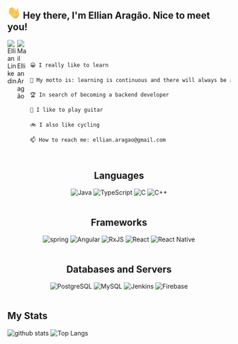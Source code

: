 ## <img src="https://raw.githubusercontent.com/ABSphreak/ABSphreak/master/gifs/Hi.gif" width="30px"> Hey there, I'm Ellian Aragão. Nice to meet you!

<a href="https://www.linkedin.com/in/ellian-arag%C3%A3o-dias-22192a159/">
  <img align="left" alt="Ellian Linkedin" width="22px" src="https://raw.githubusercontent.com/peterthehan/peterthehan/master/assets/linkedin.svg" />
</a>

<a href="mailto:ellian.aragao@gmail.com">
  <img align="left" alt="Mail Ellian Aragão" width="22px" src="https://www.vectorlogo.zone/logos/gmail/gmail-icon.svg" />
</a>

<br/><br/>

```markdown
 😀 I really like to learn
 
 🚀 My motto is: learning is continuous and there will always be a next level
 
 🏆 In search of becoming a backend developer
 
 🎸 I like to play guitar
 
 🚲 I also like cycling 
 
 📫 How to reach me: ellian.aragao@gmail.com
```

<br/>


<div align="center">
	<h2>Languages</h2>
  <img alt="Java" src="https://img.shields.io/badge/Java-ED8B00?style=for-the-badge&logo=java&logoColor=white"/>
	<img alt="TypeScript" src="https://img.shields.io/badge/typescript-%23007ACC.svg?&style=for-the-badge&logo=typescript&logoColor=white"/>
	<img alt="C" src="https://img.shields.io/badge/c-%2300599C.svg?&style=for-the-badge&logo=c&logoColor=white"/>
	<img alt="C++" src="https://img.shields.io/badge/c++-%2300599C.svg?&style=for-the-badge&logo=c%2B%2B&ogoColor=white"/>
</div>

<br/>

<div align="center">
	<h2>Frameworks</h2>
    <img alt="spring" src="https://img.shields.io/badge/Spring-6DB33F?style=for-the-badge&logo=spring&logoColor=white"/>
	<img alt="Angular" src="https://img.shields.io/badge/angular-%23DD0031.svg?&style=for-the-badge&logo=angular&logoColor=white"/>
	<img alt="RxJS" src="https://img.shields.io/badge/rxjs-%23B7178C.svg?&style=for-the-badge&logo=reactivex&logoColor=white"/>
	<img alt="React" src="https://img.shields.io/badge/react-%2320232a.svg?&style=for-the-badge&logo=react&logoColor=%2361DAFB"/>
	<img alt="React Native" src="https://img.shields.io/badge/react_native-%2320232a.svg?&style=for-the-badge&logo=react&logoColor=%2361DAFB"/>
</div>

<br/>

<div align="center">
	<h2>Databases and Servers</h2>
    <img alt="PostgreSQL" src="https://img.shields.io/badge/PostgreSQL-316192?style=for-the-badge&logo=postgresql&logoColor=white"/>
    <img alt="MySQL" src="https://img.shields.io/badge/mysql-%2300f.svg?&style=for-the-badge&logo=mysql&logoColor=white"/>
	<img alt="Jenkins" src="https://img.shields.io/badge/jenkins-%232C5263.svg?&style=for-the-badge&logo=jenkins&logoColor=white"/>
	<img alt="Firebase" src="https://img.shields.io/badge/firebase-%23039BE5.svg?&style=for-the-badge&logo=firebase"/>
</div>

<br/>

## My Stats

![github stats](https://github-readme-stats.vercel.app/api?username=ellian-aragao&show_icons=true&title_color=ffc857&icon_color=8ac926&text_color=daf7dc&bg_color=151515&hide=["stars"])
![Top Langs](https://github-readme-stats.vercel.app/api/top-langs/?username=ellian-aragao&layout=compact&title_color=ffc857&text_color=daf7dc&bg_color=151515)
 

